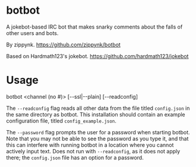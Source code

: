 # botbot
A jokebot-based IRC bot that makes snarky comments about the falls of other users and bots.

By zippynk. https://github.com/zippynk/botbot

Based on Hardmath123's jokebot. https://github.com/hardmath123/jokebot

# Usage

botbot <host> <channel (no #)> [--ssl|--plain] <nick> [--readconfig]

The `--readconfig` flag reads all other data from the file titled `config.json` in the same directory as botbot. This installation should contain an example configuration file, titled `config_example.json`.

The `--password` flag prompts the user for a password when starting botbot. Note that you may not be able to see the password as you type it, and that this can interfere with running botbot in a location where you cannot actively input text. Does not run with `--readconfig`, as it does not apply there; the `config.json` file has an option for a password.
